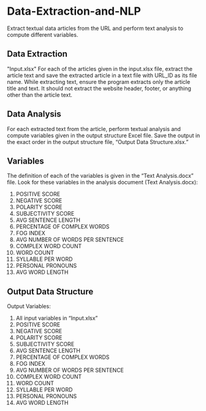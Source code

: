 # Data-Extraction-and-NLP
Extract textual data articles from the URL and perform text analysis to compute different variables.

## Data Extraction
"Input.xlsx"
For each of the articles given in the input.xlsx file, extract the article text and save the extracted article in a text file with URL_ID as its file name.
While extracting text, ensure the program extracts only the article title and text. It should not extract the website header, footer, or anything other than the article text. 

## Data Analysis
For each extracted text from the article, perform textual analysis and compute variables given in the output structure Excel file. Save the output in the exact order in the output structure file, “Output Data Structure.xlsx.”

## Variables
The definition of each of the variables is given in the “Text Analysis.docx” file.
Look for these variables in the analysis document (Text Analysis.docx):
1.	POSITIVE SCORE
2.	NEGATIVE SCORE
3.	POLARITY SCORE
4.	SUBJECTIVITY SCORE
5.	AVG SENTENCE LENGTH
6.	PERCENTAGE OF COMPLEX WORDS
7.	FOG INDEX
8.	AVG NUMBER OF WORDS PER SENTENCE
9.	COMPLEX WORD COUNT
10.	WORD COUNT
11.	SYLLABLE PER WORD
12.	PERSONAL PRONOUNS
13.	AVG WORD LENGTH

## Output Data Structure
Output Variables: 
1.	All input variables in “Input.xlsx”
2.	POSITIVE SCORE
3.	NEGATIVE SCORE
4.	POLARITY SCORE
5.	SUBJECTIVITY SCORE
6.	AVG SENTENCE LENGTH
7.	PERCENTAGE OF COMPLEX WORDS
8.	FOG INDEX
9.	AVG NUMBER OF WORDS PER SENTENCE
10.	COMPLEX WORD COUNT
11.	WORD COUNT
12.	SYLLABLE PER WORD
13.	PERSONAL PRONOUNS
14.	AVG WORD LENGTH
